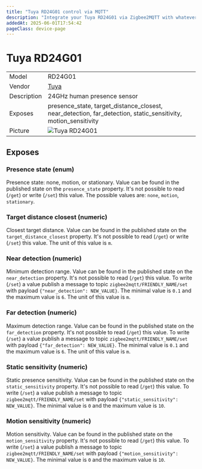 ```yaml
---
title: "Tuya RD24G01 control via MQTT"
description: "Integrate your Tuya RD24G01 via Zigbee2MQTT with whatever smart home infrastructure you are using without the vendor's bridge or gateway."
addedAt: 2025-06-01T17:54:42
pageClass: device-page
---
```


<!-- !!!! -->
<!-- ATTENTION: This file is auto-generated through docgen! -->
<!-- You can only edit the "Notes"-Section between the two comment lines "Notes BEGIN" and "Notes END". -->
<!-- Do not use h1 or h2 heading within "## Notes"-Section. -->
<!-- !!!! -->

# Tuya RD24G01

|     |     |
|-----|-----|
| Model | RD24G01  |
| Vendor  | [Tuya](/supported-devices/#v=Tuya)  |
| Description | 24GHz human presence sensor |
| Exposes | presence_state, target_distance_closest, near_detection, far_detection, static_sensitivity, motion_sensitivity |
| Picture | ![Tuya RD24G01](https://www.zigbee2mqtt.io/images/devices/RD24G01.png) |


<!-- Notes BEGIN: You can edit here. Add "## Notes" headline if not already present. -->


<!-- Notes END: Do not edit below this line -->




## Exposes

### Presence state (enum)
Presence state: none, motion, or stationary.
Value can be found in the published state on the `presence_state` property.
It's not possible to read (`/get`) or write (`/set`) this value.
The possible values are: `none`, `motion`, `stationary`.

### Target distance closest (numeric)
Closest target distance.
Value can be found in the published state on the `target_distance_closest` property.
It's not possible to read (`/get`) or write (`/set`) this value.
The unit of this value is `m`.

### Near detection (numeric)
Minimum detection range.
Value can be found in the published state on the `near_detection` property.
It's not possible to read (`/get`) this value.
To write (`/set`) a value publish a message to topic `zigbee2mqtt/FRIENDLY_NAME/set` with payload `{"near_detection": NEW_VALUE}`.
The minimal value is `0.1` and the maximum value is `6`.
The unit of this value is `m`.

### Far detection (numeric)
Maximum detection range.
Value can be found in the published state on the `far_detection` property.
It's not possible to read (`/get`) this value.
To write (`/set`) a value publish a message to topic `zigbee2mqtt/FRIENDLY_NAME/set` with payload `{"far_detection": NEW_VALUE}`.
The minimal value is `0.1` and the maximum value is `6`.
The unit of this value is `m`.

### Static sensitivity (numeric)
Static presence sensitivity.
Value can be found in the published state on the `static_sensitivity` property.
It's not possible to read (`/get`) this value.
To write (`/set`) a value publish a message to topic `zigbee2mqtt/FRIENDLY_NAME/set` with payload `{"static_sensitivity": NEW_VALUE}`.
The minimal value is `0` and the maximum value is `10`.

### Motion sensitivity (numeric)
Motion sensitivity.
Value can be found in the published state on the `motion_sensitivity` property.
It's not possible to read (`/get`) this value.
To write (`/set`) a value publish a message to topic `zigbee2mqtt/FRIENDLY_NAME/set` with payload `{"motion_sensitivity": NEW_VALUE}`.
The minimal value is `0` and the maximum value is `10`.

